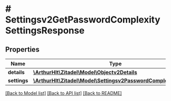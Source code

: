 # # Settingsv2GetPasswordComplexitySettingsResponse

## Properties

Name | Type | Description | Notes
------------ | ------------- | ------------- | -------------
**details** | [**\ArthurHlt\Zitadel\Model\Objectv2Details**](Objectv2Details.md) |  | [optional]
**settings** | [**\ArthurHlt\Zitadel\Model\Settingsv2PasswordComplexitySettings**](Settingsv2PasswordComplexitySettings.md) |  | [optional]

[[Back to Model list]](../../README.md#models) [[Back to API list]](../../README.md#endpoints) [[Back to README]](../../README.md)
